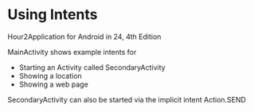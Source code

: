 # Using Intents
Hour2Application for Android in 24, 4th Edition

MainActivity shows example intents for
- Starting an Activity called SecondaryActivity
- Showing a location
- Showing a web page

SecondaryActivity can also be started via the implicit intent Action.SEND
